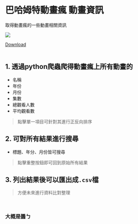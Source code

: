 # 巴哈姆特動畫瘋 動畫資訊
取得動畫瘋的一些動畫相關資訊


![](https://i.imgur.com/hUaISU7.jpg)

[Download](https://github.com/narihira2000/Bahamut-Anime-Info/raw/master/Bahamut%20Anime%20Info.exe)
<br><br>

## 1. 透過python爬蟲爬得動畫瘋上所有動畫的
  - 名稱
  - 年份
  - 月份
  - 集數
  - 總觀看人數
  - 平均觀看數
  
> 點擊單一項目可針對其進行正反向排序
  
  
## 2. 可對所有結果進行搜尋
- 標題、年分、月份皆可搜尋
> 點擊重整按鈕即可回到原始所有結果

## 3. 列出結果後可以匯出成```.csv```檔
> 方便未來進行資料比對整理

<br>

### 大概是醬ㄅ
